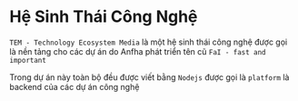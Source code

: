 # Hệ Sinh Thái Công Nghệ

`TEM - Technology Ecosystem Media` là một hệ sinh thái công nghệ được gọi là nền tảng cho các dự án do Anfha phát triển tên cũ `FaI - fast and important`

Trong dự án này toàn bộ đều được viết bằng `Nodejs` được gọi là `platform` là backend của các dự án công nghệ